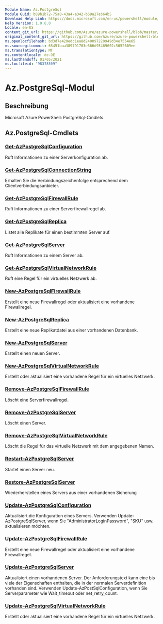 ```yaml
---
Module Name: Az.PostgreSql
Module Guid: b09b1b72-75a0-43a4-a342-b69a27eb64b5
Download Help Link: https://docs.microsoft.com/en-us/powershell/module/az.postgresql
Help Version: 1.0.0.0
Locale: en-US
content_git_url: https://github.com/Azure/azure-powershell/blob/master/src/PostgreSql/help/Az.PostgreSql.md
original_content_git_url: https://github.com/Azure/azure-powershell/blob/master/src/PostgreSql/help/Az.PostgreSql.md
ms.openlocfilehash: bd3d7e420edc1ea8d240097220949d34e7554e65
ms.sourcegitcommit: 68451baa389791703e666d95469602c5652609ee
ms.translationtype: MT
ms.contentlocale: de-DE
ms.lasthandoff: 01/05/2021
ms.locfileid: "98378509"
---
```

# Az.PostgreSql-Modul
## Beschreibung
Microsoft Azure PowerShell: PostgreSql-Cmdlets

## Az.PostgreSql-Cmdlets
### [Get-AzPostgreSqlConfiguration](Get-AzPostgreSqlConfiguration.md)
Ruft Informationen zu einer Serverkonfiguration ab.

### [Get-AzPostgreSqlConnectionString](Get-AzPostgreSqlConnectionString.md)
Erhalten Sie die Verbindungszeichenfolge entsprechend dem Clientverbindungsanbieter.

### [Get-AzPostgreSqlFirewallRule](Get-AzPostgreSqlFirewallRule.md)
Ruft Informationen zu einer Serverfirewallregel ab.

### [Get-AzPostgreSqlReplica](Get-AzPostgreSqlReplica.md)
Listet alle Replikate für einen bestimmten Server auf.

### [Get-AzPostgreSqlServer](Get-AzPostgreSqlServer.md)
Ruft Informationen zu einem Server ab.

### [Get-AzPostgreSqlVirtualNetworkRule](Get-AzPostgreSqlVirtualNetworkRule.md)
Ruft eine Regel für ein virtuelles Netzwerk ab.

### [New-AzPostgreSqlFirewallRule](New-AzPostgreSqlFirewallRule.md)
Erstellt eine neue Firewallregel oder aktualisiert eine vorhandene Firewallregel.

### [New-AzPostgreSqlReplica](New-AzPostgreSqlReplica.md)
Erstellt eine neue Replikatdatei aus einer vorhandenen Datenbank.

### [New-AzPostgreSqlServer](New-AzPostgreSqlServer.md)
Erstellt einen neuen Server.

### [New-AzPostgreSqlVirtualNetworkRule](New-AzPostgreSqlVirtualNetworkRule.md)
Erstellt oder aktualisiert eine vorhandene Regel für ein virtuelles Netzwerk.

### [Remove-AzPostgreSqlFirewallRule](Remove-AzPostgreSqlFirewallRule.md)
Löscht eine Serverfirewallregel.

### [Remove-AzPostgreSqlServer](Remove-AzPostgreSqlServer.md)
Löscht einen Server.

### [Remove-AzPostgreSqlVirtualNetworkRule](Remove-AzPostgreSqlVirtualNetworkRule.md)
Löscht die Regel für das virtuelle Netzwerk mit dem angegebenen Namen.

### [Restart-AzPostgreSqlServer](Restart-AzPostgreSqlServer.md)
Startet einen Server neu.

### [Restore-AzPostgreSqlServer](Restore-AzPostgreSqlServer.md)
Wiederherstellen eines Servers aus einer vorhandenen Sicherung

### [Update-AzPostgreSqlConfiguration](Update-AzPostgreSqlConfiguration.md)
Aktualisiert die Konfiguration eines Servers.
Verwenden Update-AzPostgreSqlServer, wenn Sie "AdministratorLoginPassword", "SKU" usw. aktualisieren möchten.

### [Update-AzPostgreSqlFirewallRule](Update-AzPostgreSqlFirewallRule.md)
Erstellt eine neue Firewallregel oder aktualisiert eine vorhandene Firewallregel.

### [Update-AzPostgreSqlServer](Update-AzPostgreSqlServer.md)
Aktualisiert einen vorhandenen Server.
Der Anforderungstext kann eine bis viele der Eigenschaften enthalten, die in der normalen Serverdefinition vorhanden sind.
Verwenden Update-AzPostSqlConfiguration, wenn Sie Serverparameter wie Wait_timeout oder net_retry_count.

### [Update-AzPostgreSqlVirtualNetworkRule](Update-AzPostgreSqlVirtualNetworkRule.md)
Erstellt oder aktualisiert eine vorhandene Regel für ein virtuelles Netzwerk.

